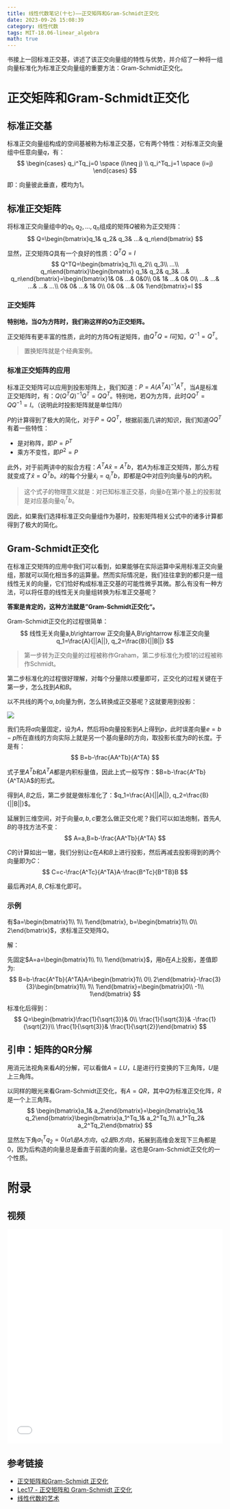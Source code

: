 ```yaml
---
title: 线性代数笔记(十七)——正交矩阵和Gram-Schmidt正交化
date: 2023-09-26 15:08:39
category: 线性代数
tags: MIT-18.06-linear_algebra
math: true
---
```


书接上一回标准正交基，讲述了该正交向量组的特性与优势，并介绍了一种将一组向量标准化为标准正交向量组的重要方法：Gram-Schmidt正交化。

<!--more-->

# 正交矩阵和Gram-Schmidt正交化
## 标准正交基
标准正交向量组构成的空间基被称为标准正交基，它有两个特性：对标准正交向量组中任意向量$q$，有：
$$
\begin{cases}
q_i^Tq_j=0 \space (i\neq j) \\
q_i^Tq_j=1 \space (i=j)
\end{cases}
$$

即：向量彼此垂直，模均为$1$。

## 标准正交矩阵
将标准正交向量组中的$q_1,q_2,...,q_n$组成的矩阵$Q$被称为正交矩阵：
$$
Q=\begin{bmatrix}q_1& q_2& q_3& ...& q_n\end{bmatrix}
$$

显然，正交矩阵$Q$具有一个良好的性质：$Q^TQ=I$
$$
Q^TQ=\begin{bmatrix}q_1\\ q_2\\ q_3\\ ...\\ q_n\end{bmatrix}\begin{bmatrix}
q_1& q_2& q_3& ...& q_n\end{bmatrix}=\begin{bmatrix}1& 0& ...& 0&0\\ 0& 1& ...& 0& 0\\ ...& ...& ...& ...& ...\\ 0& 0& ...& 1& 0\\ 0& 0& ...& 0& 1\end{bmatrix}=I
$$

### 正交矩阵
**特别地，当$Q$为方阵时，我们称这样的$Q$为正交矩阵。**

正交矩阵有更丰富的性质，此时的方阵$Q$有逆矩阵，由$Q^TQ=I$可知，$Q^{-1}=Q^T$。

> 置换矩阵就是个经典案例。

### 标准正交矩阵的应用
标准正交矩阵可以应用到投影矩阵上，我们知道：$P=A(A^TA)^{-1}A^T$，当$A$是标准正交矩阵时，有：$Q(Q^TQ)^{-1}Q^T=QQ^T$。特别地，若$Q$为方阵，此时$QQ^T=QQ^{-1}=I$。（说明此时投影矩阵就是单位阵$I$）

$P$的计算得到了极大的简化，对于$P=QQ^T$，根据前面几讲的知识，我们知道$QQ^T$有着一些特性：

- 是对称阵，即$P=P^T$
- 乘方不变性，即$P^2=P$

此外，对于前两讲中的拟合方程：$A^TA\hat x=A^Tb$，若$A$为标准正交矩阵，那么方程就变成了$\hat x=Q^Tb$。$\hat x$的每个分量$\hat x_i=q_i^Tb$，即都是$Q$中对应列向量与$b$的内积。

> 这个式子的物理意义就是：对已知标准正交基，向量$b$在第$i$个基上的投影就是对应基向量$q_i^Tb$。

因此，如果我们选择标准正交向量组作为基时，投影矩阵相关公式中的诸多计算都得到了极大的简化。

## Gram-Schmidt正交化
在标准正交矩阵的应用中我们可以看到，如果能够在实际运算中采用标准正交向量组，那就可以简化相当多的运算量。然而实际情况是，我们往往拿到的都只是一组线性无关的向量，它们恰好构成标准正交基的可能性微乎其微。那么有没有一种方法，可以将任意的线性无关向量组转换为标准正交基呢？

**答案是肯定的，这种方法就是”Gram-Schmidt正交化“。**

Gram-Schmidt正交化的过程很简单：
$$
线性无关向量a,b\rightarrow 正交向量A,B\rightarrow 标准正交向量q_1=\frac{A}{||A||}, q_2=\frac{B}{||B||} 
$$

> 第一步转为正交向量的过程被称作Graham，第二步标准化为模1的过程被称作Schmidt。

第二步标准化的过程很好理解，对每个分量除以模量即可，正交化的过程关键在于第一步，怎么找到$A$和$B$。

以不共线的两个$a,b$向量为例，怎么转换成正交基呢？这就要用到投影：

![](2023-09-26-16-02-58.png)

我们先将$a$向量固定，设为$A$，然后将$b$向量投影到$A$上得到$p$，此时误差向量$e=b-p$所在直线的方向实际上就是另一个基向量$B$的方向，取投影长度为$B$的长度。于是有：
$$
B=b-\frac{AA^Tb}{A^TA}
$$

式子里$A^Tb$和$A^TA$都是内积标量值，因此上式一般写作：$B=b-\frac{A^Tb}{A^TA}A$的形式。

得到$A,B$之后，第二步就是做标准化了：$q_1=\frac{A}{||A||}, q_2=\frac{B}{||B||}$。

延展到三维空间，对于向量$a,b,c$要怎么做正交化呢？我们可以如法炮制，首先$A,B$的寻找方法不变：
$$
A=a,B=b-\frac{AA^Tb}{A^TA}
$$

$C$的计算如出一辙，我们分别让$c$在$A$和$B$上进行投影，然后再减去投影得到的两个向量即为$C$：
$$
C=c-\frac{A^Tc}{A^TA}A-\frac{B^Tc}{B^TB}B
$$

最后再对$A,B,C$标准化即可。

### 示例
有$a=\begin{bmatrix}1\\ 1\\ 1\end{bmatrix}, b=\begin{bmatrix}1\\ 0\\ 2\end{bmatrix}$，求标准正交矩阵$Q$。

解：

先固定$A=a=\begin{bmatrix}1\\ 1\\ 1\end{bmatrix}$，用$b$在$A$上投影，差值即为:
$$
B=b-\frac{A^Tb}{A^TA}A=\begin{bmatrix}1\\ 0\\ 2\end{bmatrix}-\frac{3}{3}\begin{bmatrix}1\\ 1\\ 1\end{bmatrix}=\begin{bmatrix}0\\ -1\\ 1\end{bmatrix}
$$

标准化后得到：
$$
Q=\begin{bmatrix}\frac{1}{\sqrt{3}}& 0\\ \frac{1}{\sqrt{3}}& -\frac{1}{\sqrt{2}}\\ \frac{1}{\sqrt{3}}& \frac{1}{\sqrt{2}}\end{bmatrix}
$$

## 引申：矩阵的QR分解
用消元法视角来看$A$的分解，可以看做$A=LU$，$L$是进行行变换的下三角阵，$U$是上三角阵。

以同样的眼光来看Gram-Schmidt正交化，有$A=QR$，其中$Q$为标准正交化阵，$R$是一个上三角阵。
$$
\begin{bmatrix}a_1& a_2\end{bmatrix}=\begin{bmatrix}q_1& q_2\end{bmatrix}\begin{bmatrix}a_1^Tq_1& a_2^Tq_1\\ a_1^Tq_2& a_2^Tq_2\end{bmatrix}
$$

显然左下角$a_1^Tq_2=0$($a1是A方向，$q2$是$B$方向$)，拓展到高维会发现下三角都是$0$，因为后构造的向量总是垂直于前面的向量。这也是Gram-Schmidt正交化的一个性质。

# 附录
## 视频
<iframe src="//player.bilibili.com/player.html?aid=382989698&bvid=BV16Z4y1U7oU&cid=570089959&p=17&autoplay=0" scrolling="no" border="0" width="100%" height="500" frameborder="no" framespacing="0" allowfullscreen="true"> </iframe>

## 参考链接

- [正交矩阵和Gram-Schmidt 正交化](https://github.com/MLNLP-World/MIT-Linear-Algebra-Notes/blob/master/%5B17%5D%20%E6%AD%A3%E4%BA%A4%E7%9F%A9%E9%98%B5%E5%92%8CGram-Schmidt%20%E6%AD%A3%E4%BA%A4%E5%8C%96/%E7%BA%BF%E6%80%A7%E4%BB%A3%E6%95%B017.pdf)
- [Lec17 - 正交矩阵和 Gram-Schmidt 正交化](https://rqtn.github.io/2019/08/12/LA-Lec17/)
- [线性代数的艺术](https://github.com/kf-liu/The-Art-of-Linear-Algebra-zh-CN)